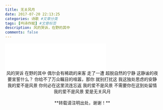 ```yaml
---
title: 无关风月
date: 2017-07-20 22:13:25
categories: 诗歌 #文章分类
tags: [吟诗作赋] #文章标签
description: 风的哭诉，在野的其中
comments: false
---
```

<iframe frameborder="no" border="0" marginwidth="0" marginheight="0" width=330 height=86 src="//music.163.com/outchain/player?type=2&id=28285910&auto=1&height=66"></iframe>
<!--more-->
<center>
风的哭诉
在野的其中
偶尔会有稀疏的来客
走了一遭
超脱自然的宁静
这静谧的夜
要宣誓什么？ 
你给不了万众瞩目的喧嚣，那你 
就别打扰这
我这独处思虑的安静 
我的爱不是风景
你何必在这里流连忘返
我的爱不是风景
不需要你在这到处留情
我的爱不是风景
爱是无关风月
</center>
<br/>
<center>**转载请注明出处，谢谢！**</center>
